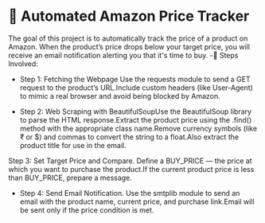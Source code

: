 # 🛒 Automated Amazon Price Tracker
The goal of this project is to automatically track the price of a product on Amazon. When the product’s price drops below your target price, you will receive an email notification alerting you that it's time to buy.
-📌 Steps Involved:
- Step 1: Fetching the Webpage
Use the requests module to send a GET request to the product’s URL.Include custom headers (like User-Agent) to mimic a real browser and avoid being blocked by Amazon.

- Step 2: Web Scraping with BeautifulSoupUse the BeautifulSoup library to parse the HTML response.Extract the product price using the .find() method with the appropriate class name.Remove currency symbols (like ₹ or $) and commas to convert the string to a float.Also extract the product title for use in the email.

Step 3: Set Target Price and Compare. Define a BUY_PRICE — the price at which you want to purchase the product.If the current product price is less than BUY_PRICE, prepare a message.

- Step 4: Send Email Notification. Use the smtplib module to send an email with the product name, current price, and purchase link.Email will be sent only if the price condition is met.
